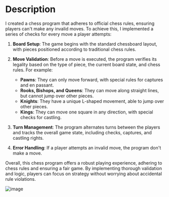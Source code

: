 # Description

I created a chess program that adheres to official chess rules, ensuring players can't make any invalid moves. To achieve this, I implemented a series of checks for every move a player attempts:

1. **Board Setup**: The game begins with the standard chessboard layout, with pieces positioned according to traditional chess rules.

2. **Move Validation**: Before a move is executed, the program verifies its legality based on the type of piece, the current board state, and chess rules. For example:
   - **Pawns**: They can only move forward, with special rules for captures and en passant.
   - **Rooks, Bishops, and Queens**: They can move along straight lines, but cannot jump over other pieces.
   - **Knights**: They have a unique L-shaped movement, able to jump over other pieces.
   - **Kings**: They can move one square in any direction, with special checks for castling.

3. **Turn Management**: The program alternates turns between the players and tracks the overall game state, including checks, captures, and castling rights.

4. **Error Handling**: If a player attempts an invalid move, the program don't make a move.

Overall, this chess program offers a robust playing experience, adhering to chess rules and ensuring a fair game. By implementing thorough validation and logic, players can focus on strategy without worrying about accidental rule violations.
<tr></tr>

![image](https://github.com/oluusis/Chess/assets/90570377/7dd07658-f611-4055-9527-1d8f55faf697)

